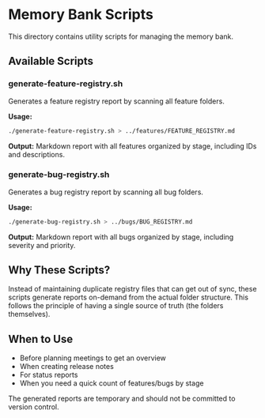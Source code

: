 # Memory Bank Scripts

This directory contains utility scripts for managing the memory bank.

## Available Scripts

### generate-feature-registry.sh
Generates a feature registry report by scanning all feature folders.

**Usage:**
```bash
./generate-feature-registry.sh > ../features/FEATURE_REGISTRY.md
```

**Output:** Markdown report with all features organized by stage, including IDs and descriptions.

### generate-bug-registry.sh
Generates a bug registry report by scanning all bug folders.

**Usage:**
```bash
./generate-bug-registry.sh > ../bugs/BUG_REGISTRY.md
```

**Output:** Markdown report with all bugs organized by stage, including severity and priority.

## Why These Scripts?

Instead of maintaining duplicate registry files that can get out of sync, these scripts generate reports on-demand from the actual folder structure. This follows the principle of having a single source of truth (the folders themselves).

## When to Use

- Before planning meetings to get an overview
- When creating release notes
- For status reports
- When you need a quick count of features/bugs by stage

The generated reports are temporary and should not be committed to version control.